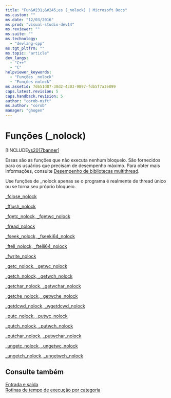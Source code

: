 ```yaml
---
title: "Fun&#231;&#245;es (_nolock) | Microsoft Docs"
ms.custom: ""
ms.date: "12/03/2016"
ms.prod: "visual-studio-dev14"
ms.reviewer: ""
ms.suite: ""
ms.technology: 
  - "devlang-cpp"
ms.tgt_pltfrm: ""
ms.topic: "article"
dev_langs: 
  - "C++"
  - "C"
helpviewer_keywords: 
  - "Funções _nolock"
  - "Funções nolock"
ms.assetid: 7d651d87-38d2-4303-9897-fdb5f7a3e899
caps.latest.revision: 5
caps.handback.revision: 5
author: "corob-msft"
ms.author: "corob"
manager: "ghogen"
---
```

# Fun&#231;&#245;es (_nolock)
[!INCLUDE[vs2017banner](../assembler/inline/includes/vs2017banner.md)]

Essas são as funções que não executa nenhum bloqueio.  São fornecidos para os usuários que precisam de desempenho máximo.  Para obter mais informações, consulte [Desempenho de bibliotecas multithread](../c-runtime-library/multithreaded-libraries-performance.md).  
  
 Use funções de \_nolock apenas se o programa é realmente de thread único ou se torna seu próprio bloqueio.  
  
 [\_fclose\_nolock](../c-runtime-library/reference/fclose-nolock.md)  
  
 [\_fflush\_nolock](../c-runtime-library/reference/fflush-nolock.md)  
  
 [\_fgetc\_nolock, \_fgetwc\_nolock](../c-runtime-library/reference/fgetc-nolock-fgetwc-nolock.md)  
  
 [\_fread\_nolock](../c-runtime-library/reference/fread-nolock.md)  
  
 [\_fseek\_nolock, \_fseeki64\_nolock](../c-runtime-library/reference/fseek-nolock-fseeki64-nolock.md)  
  
 [\_ftell\_nolock, \_ftelli64\_nolock](../c-runtime-library/reference/ftell-nolock-ftelli64-nolock.md)  
  
 [\_fwrite\_nolock](../Topic/_fwrite_nolock.md)  
  
 [\_getc\_nolock, \_getwc\_nolock](../c-runtime-library/reference/getc-nolock-getwc-nolock.md)  
  
 [\_getch\_nolock, \_getwch\_nolock](../c-runtime-library/reference/getch-nolock-getwch-nolock.md)  
  
 [\_getchar\_nolock, \_getwchar\_nolock](../Topic/_getchar_nolock,%20_getwchar_nolock.md)  
  
 [\_getche\_nolock, \_getwche\_nolock](../c-runtime-library/reference/getche-nolock-getwche-nolock.md)  
  
 [\_getdcwd\_nolock, \_wgetdcwd\_nolock](../c-runtime-library/reference/getdcwd-nolock-wgetdcwd-nolock.md)  
  
 [\_putc\_nolock, \_putwc\_nolock](../c-runtime-library/reference/putc-nolock-putwc-nolock.md)  
  
 [\_putch\_nolock, \_putwch\_nolock](../c-runtime-library/reference/putch-nolock-putwch-nolock.md)  
  
 [\_putchar\_nolock, \_putwchar\_nolock](../c-runtime-library/reference/putchar-nolock-putwchar-nolock.md)  
  
 [\_ungetc\_nolock, \_ungetwc\_nolock](../Topic/_ungetc_nolock,%20_ungetwc_nolock.md)  
  
 [\_ungetch\_nolock, \_ungetwch\_nolock](../c-runtime-library/reference/ungetch-ungetwch-ungetch-nolock-ungetwch-nolock.md)  
  
## Consulte também  
 [Entrada e saída](../Topic/Input%20and%20Output.md)   
 [Rotinas de tempo de execução por categoria](../c-runtime-library/run-time-routines-by-category.md)